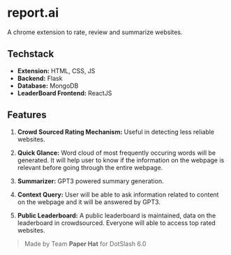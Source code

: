 # **report.ai**

A chrome extension to rate, review and summarize websites.

## **Techstack**

- **Extension:** HTML, CSS, JS
- **Backend:** Flask
- **Database:** MongoDB
- **LeaderBoard Frontend:** ReactJS

## **Features**

1. **Crowd Sourced Rating Mechanism:** Useful in detecting less reliable websites.

2. **Quick Glance:** Word cloud of most frequently occuring words will be generated. It will help user to know if the information on the webpage is relevant before going through the entire webpage.

3. **Summarizer:** GPT3 powered summary generation.

4. **Context Query:** User will be able to ask information related to content on the webpage and it will be answered by GPT3.

5. **Public Leaderboard:** A public leaderboard is maintained, data on the leaderboard in crowdsourced. Everyone will able to access top rated websites.

> Made by Team **Paper Hat** for DotSlash 6.0
